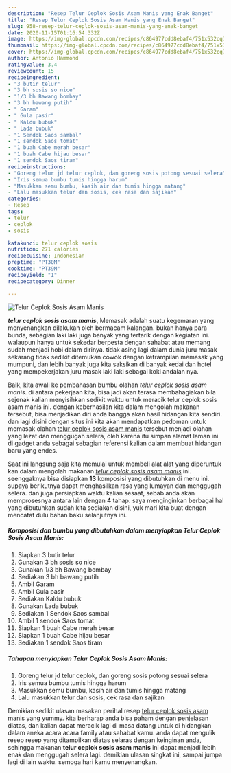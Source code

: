 ```yaml
---
description: "Resep Telur Ceplok Sosis Asam Manis yang Enak Banget"
title: "Resep Telur Ceplok Sosis Asam Manis yang Enak Banget"
slug: 958-resep-telur-ceplok-sosis-asam-manis-yang-enak-banget
date: 2020-11-15T01:16:54.332Z
image: https://img-global.cpcdn.com/recipes/c864977cdd8ebaf4/751x532cq70/telur-ceplok-sosis-asam-manis-foto-resep-utama.jpg
thumbnail: https://img-global.cpcdn.com/recipes/c864977cdd8ebaf4/751x532cq70/telur-ceplok-sosis-asam-manis-foto-resep-utama.jpg
cover: https://img-global.cpcdn.com/recipes/c864977cdd8ebaf4/751x532cq70/telur-ceplok-sosis-asam-manis-foto-resep-utama.jpg
author: Antonio Hammond
ratingvalue: 3.4
reviewcount: 15
recipeingredient:
- "3 butir telur"
- "3 bh sosis so nice"
- "1/3 bh Bawang bombay"
- "3 bh bawang putih"
- " Garam"
- " Gula pasir"
- " Kaldu bubuk"
- " Lada bubuk"
- "1 Sendok Saos sambal"
- "1 sendok Saos tomat"
- "1 buah Cabe merah besar"
- "1 buah Cabe hijau besar"
- "1 sendok Saos tiram"
recipeinstructions:
- "Goreng telur jd telur ceplok, dan goreng sosis potong sesuai selera"
- "Iris semua bumbu tumis hingga harum"
- "Masukkan semu bumbu, kasih air dan tumis hingga matang"
- "Lalu masukkan telur dan sosis, cek rasa dan sajikan"
categories:
- Resep
tags:
- telur
- ceplok
- sosis

katakunci: telur ceplok sosis 
nutrition: 271 calories
recipecuisine: Indonesian
preptime: "PT30M"
cooktime: "PT39M"
recipeyield: "1"
recipecategory: Dinner

---
```



![Telur Ceplok Sosis Asam Manis](https://img-global.cpcdn.com/recipes/c864977cdd8ebaf4/751x532cq70/telur-ceplok-sosis-asam-manis-foto-resep-utama.jpg)

<b><i>telur ceplok sosis asam manis</i></b>, Memasak adalah suatu kegemaran yang menyenangkan dilakukan oleh bermacam kalangan. bukan hanya para bunda, sebagian laki laki juga banyak yang tertarik dengan kegiatan ini. walaupun hanya untuk sekedar berpesta dengan sahabat atau memang sudah menjadi hobi dalam dirinya. tidak asing lagi dalam dunia juru masak sekarang tidak sedikit ditemukan cowok dengan ketrampilan memasak yang mumpuni, dan lebih banyak juga kita saksikan di banyak kedai dan hotel yang mempekerjakan juru masak laki laki sebagai koki andalan nya.

Baik, kita awali ke pembahasan bumbu olahan <i>telur ceplok sosis asam manis</i>. di antara pekerjaan kita, bisa jadi akan terasa membahagiakan bila sejenak kalian menyisihkan sedikit waktu untuk meracik telur ceplok sosis asam manis ini. dengan keberhasilan kita dalam mengolah makanan tersebut, bisa menjadikan diri anda bangga akan hasil hidangan kita sendiri. dan lagi disini dengan situs ini kita akan mendapatkan pedoman untuk memasak olahan <u>telur ceplok sosis asam manis</u> tersebut menjadi olahan yang lezat dan menggugah selera, oleh karena itu simpan alamat laman ini di gadget anda sebagai sebagian referensi kalian dalam membuat hidangan baru yang endes.




Saat ini langsung saja kita memulai untuk membeli alat alat yang diperuntuk kan dalam mengolah makanan <u><i>telur ceplok sosis asam manis</i></u> ini. seenggaknya bisa disiapkan <b>13</b> komposisi yang dibutuhkan di menu ini. supaya berikutnya dapat menghasilkan rasa yang lumayan dan menggugah selera. dan juga persiapkan waktu kalian sesaat, sebab anda akan memprosesnya antara lain dengan <b>4</b> tahap. saya menginginkan berbagai hal yang dibutuhkan sudah kita sediakan disini, yuk mari kita buat dengan mencatat dulu bahan baku selanjutnya ini.

<!--inarticleads1-->

##### Komposisi dan bumbu yang dibutuhkan dalam menyiapkan Telur Ceplok Sosis Asam Manis:

1. Siapkan 3 butir telur
1. Gunakan 3 bh sosis so nice
1. Gunakan 1/3 bh Bawang bombay
1. Sediakan 3 bh bawang putih
1. Ambil  Garam
1. Ambil  Gula pasir
1. Sediakan  Kaldu bubuk
1. Gunakan  Lada bubuk
1. Sediakan 1 Sendok Saos sambal
1. Ambil 1 sendok Saos tomat
1. Siapkan 1 buah Cabe merah besar
1. Siapkan 1 buah Cabe hijau besar
1. Sediakan 1 sendok Saos tiram




<!--inarticleads2-->

##### Tahapan menyiapkan Telur Ceplok Sosis Asam Manis:

1. Goreng telur jd telur ceplok, dan goreng sosis potong sesuai selera
1. Iris semua bumbu tumis hingga harum
1. Masukkan semu bumbu, kasih air dan tumis hingga matang
1. Lalu masukkan telur dan sosis, cek rasa dan sajikan




Demikian sedikit ulasan masakan perihal resep <u>telur ceplok sosis asam manis</u> yang yummy. kita berharap anda bisa paham dengan penjelasan diatas, dan kalian dapat meracik lagi di masa datang untuk di hidangkan dalam aneka acara acara family atau sahabat kamu. anda dapat mengulik resep resep yang ditampilkan diatas selaras dengan keinginan anda, sehingga makanan <b>telur ceplok sosis asam manis</b> ini dapat menjadi lebih enak dan menggugah selera lagi. demikian ulasan singkat ini, sampai jumpa lagi di lain waktu. semoga hari kamu menyenangkan.
